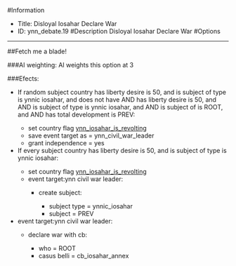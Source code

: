 #Information
 - Title: Disloyal Iosahar Declare War
 - ID: ynn_debate.19
#Description
Disloyal Iosahar Declare War
#Options

___
##Fetch me a blade!

###AI weighting:
AI weights this option at 3


###Efects:<ul><li>If random subject country has liberty desire is 50, and  is subject of type is ynnic iosahar, and  does not have AND has liberty desire is 50, and AND is subject of type is ynnic iosahar, and AND is subject of is ROOT, and AND has total development is PREV:</li><ul><li>set country flag [ynn_iosahar_is_revolting](../flags/ynn_iosahar_is_revolting.md)</li><li>save event target as = ynn_civil_war_leader</li><li>grant independence = yes</li></ul><li>If every subject country has liberty desire is 50, and  is subject of type is ynnic iosahar:</li><ul><li>set country flag [ynn_iosahar_is_revolting](../flags/ynn_iosahar_is_revolting.md)</li><li>event target:ynn civil war leader:</li><ul><li>create subject:</li><ul><li>subject type = ynnic_iosahar</li><li>subject = PREV</li></ul></ul></ul><li>event target:ynn civil war leader:</li><ul><li>declare war with cb:</li><ul><li>who = ROOT</li><li>casus belli = cb_iosahar_annex</li></ul></ul></ul>
